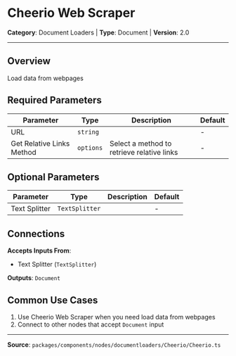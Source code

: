 # Cheerio Web Scraper

**Category**: Document Loaders | **Type**: Document | **Version**: 2.0

---

## Overview

Load data from webpages

## Required Parameters

| Parameter | Type | Description | Default |
|-----------|------|-------------|---------|
| URL | `string` |  | - |
| Get Relative Links Method | `options` | Select a method to retrieve relative links | - |

## Optional Parameters

| Parameter | Type | Description | Default |
|-----------|------|-------------|---------|
| Text Splitter | `TextSplitter` |  | - |

## Connections

**Accepts Inputs From**:
- Text Splitter (`TextSplitter`)

**Outputs**: `Document`

## Common Use Cases

1. Use Cheerio Web Scraper when you need load data from webpages
2. Connect to other nodes that accept `Document` input

---

**Source**: `packages/components/nodes/documentloaders/Cheerio/Cheerio.ts`